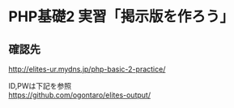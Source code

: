 PHP基礎2 実習「掲示版を作ろう」
========================

## 確認先
http://elites-ur.mydns.jp/php-basic-2-practice/  
  
ID,PWは下記を参照  
https://github.com/ogontaro/elites-output/